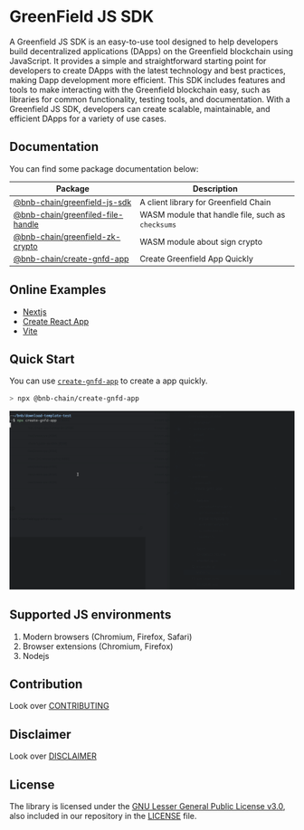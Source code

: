 # GreenField JS SDK
A Greenfield JS SDK is an easy-to-use tool designed to help developers build decentralized applications (DApps) on the Greenfield blockchain using JavaScript. It provides a simple and straightforward starting point for developers to create DApps with the latest technology and best practices, making Dapp development more efficient. This SDK includes features and tools to make interacting with the Greenfield blockchain easy, such as libraries for common functionality, testing tools, and documentation. With a Greenfield JS SDK, developers can create scalable, maintainable, and efficient DApps for a variety of use cases.

## Documentation

You can find some package documentation below:

| Package | Description |
| --- | --- |
| [@bnb-chain/greenfield-js-sdk](./packages/chain-sdk/README.md) | A client library for Greenfield Chain |
| [@bnb-chain/greenfiled-file-handle](./packages/file-handle/README.md) | WASM module that handle file, such as `checksums` |
| [@bnb-chain/greenfield-zk-crypto](./packages/zk-crypto/README.md) | WASM module about sign crypto |
| [@bnb-chain/create-gnfd-app](./packages/create-gnfd-app/README.md) | Create Greenfield App Quickly |

## Online Examples

* [Nextjs](https://codesandbox.io/p/github/rrr523/greenfield-nextjs-template/main)
* [Create React App](https://codesandbox.io/p/github/rrr523/greenfield-cra-template/main)
* [Vite](https://codesandbox.io/p/github/rrr523/greenfield-vite-template/main)

## Quick Start

You can use [`create-gnfd-app`](./packages/create-gnfd-app/README.md) to create a app quickly.

```bash
> npx @bnb-chain/create-gnfd-app
```

![](./packages/create-gnfd-app/example.gif)


<!-- There are runnable examples included in the [examples](./examples/) folder

* [Next.js Example(TypeScript)](./examples/nextjs/README.md)
* [Nodejs](./examples/nodejs/README.md) -->


<!-- 
1. Clone the project and install dependencies:

```bash
> git clone git@github.com:bnb-chain/greenfield-js-sdk.git
> cd greenfield-js-sdk
> pnpm install
```

2. Build package:
```bash
> pnpm run -F "./packages/**" -r build
```

3. copy env template file:
```bash
> cp .env.simple .env
```

and then enter your own configuration. Take testnet, for example:
```bash
NEXT_PUBLIC_GRPC_URL=https://gnfd-testnet-fullnode-tendermint-us.bnbchain.org
NEXT_PUBLIC_GREENFIELD_RPC_URL=https://gnfd-testnet-fullnode-tendermint-us.bnbchain.org
NEXT_PUBLIC_GREEN_CHAIN_ID=5600
NEXT_PUBLIC_BSC_RPC_URL=https://gnfd-bsc-testnet-dataseed1.bnbchain.org
NEXT_PUBLIC_BSC_CHAIN_ID=97

# refer to https://docs.bnbchain.org/greenfield-docs/docs/guide/dapp/contract-list
NEXT_PUBLIC_TOKEN_HUB_CONTRACT_ADDRESS=
NEXT_PUBLIC_CROSS_CHAIN_CONTRACT_ADDRESS=
```

> The contract address may be outdated due to Greenfield reset, refer to https://docs.bnbchain.org/greenfield-docs/docs/guide/dapp/contract-list get the latest contract address. -->

<!-- abd then run example:
```bash
> npx next dev
``` -->

## Supported JS environments

1. Modern browsers (Chromium, Firefox, Safari)
2. Browser extensions (Chromium, Firefox)
3. Nodejs

## Contribution

Look over [CONTRIBUTING](./CONTRIBUTING.md)


## Disclaimer

Look over [DISCLAIMER](./DISCLAIMER.md)

## License

The library is licensed under the
[GNU Lesser General Public License v3.0](https://www.gnu.org/licenses/lgpl-3.0.en.html),
also included in our repository in the [LICENSE](./LICENSE) file.
